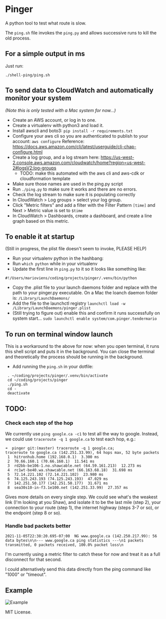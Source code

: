 # Pinger

A python tool to test what route is slow.

The `ping.sh` file invokes the `ping.py` and allows successive runs to kill the old process.

## For a simple output in ms

Just run:

```
./shell-ping/ping.sh
```

## To send data to CloudWatch and automatically monitor your system

_(Note this is only tested with a Mac system for now...)_

- Create an AWS account, or log in to one.
- Create a virtualenv with python3 and load it.
- Install awscli and boto3: `pip install -r requirements.txt`
- Configure your aws cli so you are authenticated to publish to your account: `aws configure` Reference: https://docs.aws.amazon.com/cli/latest/userguide/cli-chap-configure.html
- Create a log group, and a log stream here: https://us-west-2.console.aws.amazon.com/cloudwatch/home?region=us-west-2#logsV2:log-groups
  - TODO: make this automated with the aws cli and aws-cdk or cloudformation template
- Make sure those names are used in the ping.py script
- Run `./ping.py` to make sure it works and there are no errors.
- Check the log stream to make sure it is populating correctly
- In CloudWatch > Log groups > select your log group.
- Click "Metric filters" and add a filter with the Filter Pattern `[time]` and Next > Metric value is set to `$time`
- In CloudWatch > Dashboards, create a dashboard, and create a line graph based on this metric.

## To enable it at startup

(Still in progress, the plist file doesn't seem to invoke, PLEASE HELP)

- Run your virtualenv python in the hashbang:
-   Run `which python` while in your virtualenv
-   Update the first line in `ping.py` to it so it looks like something like:

```
#!/Users/marioviens/coding/projects/pinger/.venv/bin/python
```

- Copy the .plist file to your launch daemons folder and replace <path> with the path to your pinger.py executable. On a Mac the loanch daemon folder is: `/Library/LaunchDaemons/`
- Add the file to the launchctl registry `launchctl load -w /Library/LaunchDaemons/pinger.plist`
- (Still trying to figure out) enable this and confirm it runs successfully on system start... `sudo launchctl enable system/com.pinger.tendermario`

## To run on terminal window launch

This is a workaround to the above for now: when you open terminal, it runs this shell script and puts
it in the background. You can close the terminal and theoretically the process should be running in the background.

- Add running the `ping.sh` in your dotfile:

```
 . ~/coding/projects/pinger/.venv/bin/activate
 cd ~/coding/projects/pinger
 ./ping.sh
 cd -
 deactivate
```


## TODO:

### Check each step of the hop

We currently use `ping google.ca -c1` to test all the way to google. Instead, we could use `traceroute -q 1 google.ca` to test each hop, e.g.:

```
➜  pinger git:(master) traceroute -q 1 google.ca;
traceroute to google.ca (142.251.33.99), 64 hops max, 52 byte packets
 1  hitronhub.home (192.168.0.1)  3.300 ms
 2  70.66.160.1 (70.66.160.1)  11.541 ms
 3  rd2bb-be106-1.no.shawcable.net (64.59.161.213)  12.273 ms
 4  rc1wt-be40.wa.shawcable.net (66.163.68.18)  31.698 ms
 5  72.14.221.102 (72.14.221.102)  23.980 ms
 6  74.125.243.193 (74.125.243.193)  47.029 ms
 7  142.251.50.177 (142.251.50.177)  31.671 ms
 8  sea30s10-in-f3.1e100.net (142.251.33.99)  27.357 ms
 ```

 Gives more details on every single step. We could see what's the weakest link (I'm looking at you Shaw), and isolate it to be the last mile (step 2), your connection to your route (step 1), the internet highway (steps 3-7 or so), or the endpoint (step 8 or so).

### Handle bad packets better

`2021-11-05T22:38:20.695-07:00	NG www.google.ca (142.250.217.99): 56 data bytes\n\n--- www.google.ca ping statistics ---\n1 packets transmitted, 0 packets received, 100.0% packet loss\n`

I'm currently using a metric filter to catch these for now and treat it as a full disconnect for that second.

I could alternatively send this data directly from the ping command like "1000" or "timeout".

## Example

![Example](docs/example-pinger.png "Example Dashboard")

MIT License.
